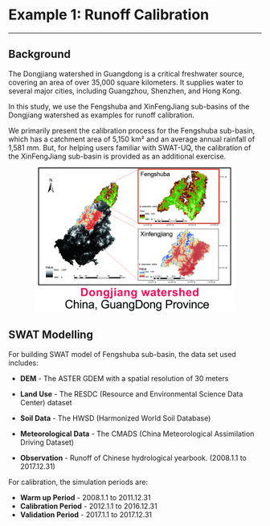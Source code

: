 # Example 1: Runoff Calibration

---

## Background

The Dongjiang watershed in Guangdong is a critical freshwater source, covering an area of over 35,000 square kilometers. It supplies water to several major cities, including Guangzhou, Shenzhen, and Hong Kong.

In this study, we use the Fengshuba and XinFengJiang sub-basins of the Dongjiang watershed as examples for runoff calibration.

We primarily present the calibration process for the Fengshuba sub-basin, which has a catchment area of 5,150 km² and an average annual rainfall of 1,581 mm. But, for helping users familiar with SWAT-UQ, the calibration of the XinFengJiang sub-basin is provided as an additional exercise.

<figure align="center">
  <img src="./pic/background_dongjiang.jpg" alt="UQPyL Overview" width="400"/>
</figure>

## SWAT Modelling

For building SWAT model of Fengshuba sub-basin, the data set used includes:

- **DEM** - The ASTER GDEM with a spatial resolution of 30 meters
- **Land Use** - The RESDC (Resource and Environmental Science Data Center) dataset
- **Soil Data** - The HWSD (Harmonized World Soil Database)
- **Meteorological Data** - The CMADS (China Meteorological Assimilation Driving Dataset)

- **Observation** - Runoff of Chinese hydrological yearbook. (2008.1.1 to 2017.12.31)

For calibration, the simulation periods are:

- **Warm up Period** - 2008.1.1 to 2011.12.31
- **Calibration Period** - 2012.1.1 to 2016.12.31
- **Validation Period** - 2017.1.1 to 2017.12.31

